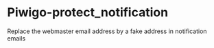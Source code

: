 # Piwigo-protect_notification
Replace the webmaster email address by a fake address in notification emails
